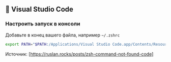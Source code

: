 ## 📑 Visual Studio Code

### Настроить запуск в консоли

Добавьте в конец вашего файла, например `~/.zshrc`

```sh
export PATH="$PATH:/Applications/Visual Studio Code.app/Contents/Resources/app/bin"
```

Источник: [https://ruslan.rocks/posts/zsh-command-not-found-code]